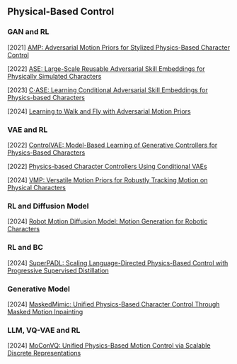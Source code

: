## Physical-Based Control

### GAN and RL

[2021] [AMP: Adversarial Motion Priors for Stylized Physics-Based Character Control](https://arxiv.org/abs/2104.02180)

[2022]  [ASE: Large-Scale Reusable Adversarial Skill Embeddings for Physically Simulated Characters](https://arxiv.org/abs/2205.01906)

[2023] [C⋅ASE: Learning Conditional Adversarial Skill Embeddings for Physics-based Characters](https://arxiv.org/abs/2309.11351)

[2024] [Learning to Walk and Fly with Adversarial Motion Priors](https://arxiv.org/abs/2309.12784)



### VAE and RL

[2022] [ControlVAE: Model-Based Learning of Generative Controllers for Physics-Based Characters](https://arxiv.org/abs/2210.06063)

[2022] [Physics-based Character Controllers Using Conditional VAEs](https://dl.acm.org/doi/pdf/10.1145/3528223.3530067)

[2024] [VMP: Versatile Motion Priors for Robustly Tracking Motion on Physical Characters](https://la.disneyresearch.com/wp-content/uploads/VMP_paper.pdf)



### RL and Diffusion Model

[2024] [Robot Motion Diffusion Model: Motion Generation for Robotic Characters](https://la.disneyresearch.com/wp-content/uploads/RobotMDM_2.pdf)



### RL and BC

[2024] [SuperPADL: Scaling Language-Directed Physics-Based Control with Progressive Supervised Distillation](https://arxiv.org/abs/2407.10481)



### Generative Model

[2024] [MaskedMimic: Unified Physics-Based Character Control Through Masked Motion Inpainting](https://research.nvidia.com/labs/par/maskedmimic/assets/SIGGRAPHAsia2024_MaskedMimic.pdf)



### LLM, VQ-VAE and RL

[2024] [MoConVQ: Unified Physics-Based Motion Control via Scalable Discrete Representations](https://arxiv.org/abs/2310.10198)

